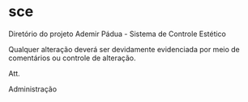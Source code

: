 sce
===

Diretório do projeto Ademir Pádua - Sistema de Controle Estético

Qualquer alteração deverá ser devidamente evidenciada por meio de comentários ou controle de alteração.

Att.

Administração
